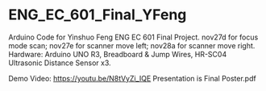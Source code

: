 # ENG_EC_601_Final_YFeng
Arduino Code for Yinshuo Feng ENG EC 601 Final Project.
nov27d for focus mode scan; nov27e for scanner move left; nov28a for scanner move right. 
Hardware: Arduino UNO R3, Breadboard & Jump Wires, HR-SC04 Ultrasonic Distance Sensor x3.

Demo Video: https://youtu.be/N8tVyZi_IQE
Presentation is Final Poster.pdf
